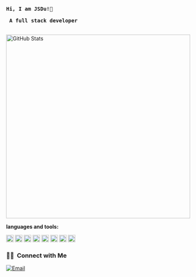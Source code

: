 <pre>
     
<strong>Hi, I am JSDu!👋 </strong>

<strong> A full stack developer </strong>

</pre> 

<img width="500px"   alt="GitHub Stats" src="https://github-readme-stats.vercel.app/api?username=JamesBonddu&count_private=true&show_icons=true&theme=dark"/>


**languages and tools:**  

<code><img height="20" src="https://img.shields.io/badge/-Python-blue?style=flat&logo=python"></code>
<code><img height="20" src="https://img.shields.io/badge/-Golang-blue?style=flat&logo=Golang"></code>
<code><img height="20" src="https://img.shields.io/badge/-Java-yellow?style=flat&logo=Java"></code>
<code><img height="20" src="https://img.shields.io/badge/-PHP-blue?style=flat&logo=PHP"></code>
<code><img height="20" src="https://img.shields.io/badge/-Git-red?style=flat&logo=Git"></code>
<code><img height="20" src="https://img.shields.io/badge/-Javascript-yellow?style=flat&logo=Javascript"></code>
<code><img height="20" src="https://img.shields.io/badge/-Vue-blue?style=flat&logo=vue"></code>
<code><img height="20" src="https://img.shields.io/badge/-React-blue?style=flat&logo=React"></code>




### 🤝🏻 &nbsp;Connect with Me
<a href="mailto:306211150@qq.com"><img alt="Email" src="https://img.shields.io/badge/Email-306211150@qq.com-blue?style=flat-square&logo=gmail"></a>

